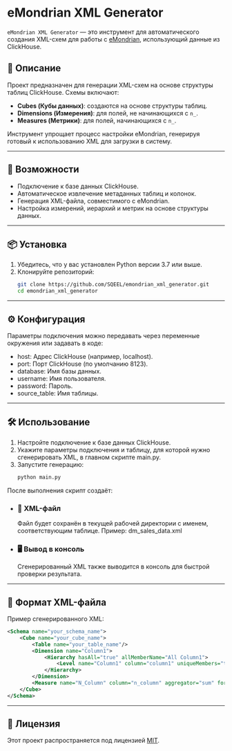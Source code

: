 # eMondrian XML Generator

`eMondrian XML Generator` — это инструмент для автоматического создания XML-схем для работы с [eMondrian](https://github.com/SergeiSemenkov/eMondrian.git), использующий данные из ClickHouse.

## 📖 Описание

Проект предназначен для генерации XML-схем на основе структуры таблиц ClickHouse. Схемы включают:
- **Cubes (Кубы данных)**: создаются на основе структуры таблиц.
- **Dimensions (Измерения)**: для полей, не начинающихся с `n_`.
- **Measures (Метрики)**: для полей, начинающихся с `n_`.

Инструмент упрощает процесс настройки eMondrian, генерируя готовый к использованию XML для загрузки в систему.

---

## 🚀 Возможности

- Подключение к базе данных ClickHouse.
- Автоматическое извлечение метаданных таблиц и колонок.
- Генерация XML-файла, совместимого с eMondrian.
- Настройка измерений, иерархий и метрик на основе структуры данных.

---

## 📦 Установка

1. Убедитесь, что у вас установлен Python версии 3.7 или выше.
2. Клонируйте репозиторий:
   ```bash
   git clone https://github.com/SQEEL/emondrian_xml_generator.git
   cd emondrian_xml_generator

---

## ⚙️ Конфигурация
Параметры подключения можно передавать через переменные окружения или задавать в коде:

- host: Адрес ClickHouse (например, localhost).
- port: Порт ClickHouse (по умолчанию 8123).
- database: Имя базы данных.
- username: Имя пользователя.
- password: Пароль.
- source_table: Имя таблицы.

---

## 🛠 Использование
1. Настройте подключение к базе данных ClickHouse.
2. Укажите параметры подключения и таблицу, для которой нужно сгенерировать XML, в главном скрипте main.py.
3. Запустите генерацию:
   ```bash
   python main.py
После выполнения скрипт создаёт:

- ### 📂 XML-файл
   Файл будет сохранён в текущей рабочей директории с именем, соответствующим таблице.
   Пример: dm_sales_data.xml

- ### 🖥️ Вывод в консоль
   Сгенерированный XML также выводится в консоль для быстрой проверки результата.

---

## 📄 Формат XML-файла
Пример сгенерированного XML:

```xml
<Schema name="your_schema_name">
    <Cube name="your_cube_name">
        <Table name="your_table_name"/>
        <Dimension name="Column1">
            <Hierarchy hasAll="true" allMemberName="All Column1">
                <Level name="Column1" column="column1" uniqueMembers="true"/>
            </Hierarchy>
        </Dimension>
        <Measure name="N_Column" column="n_column" aggregator="sum" formatString="#,###.00"/>
    </Cube>
</Schema>
```
---

## 📜 Лицензия
Этот проект распространяется под лицензией [MIT](https://github.com/SQEEL/emondrian_xml_generator/blob/main/LICENSE.md).
